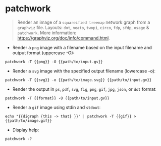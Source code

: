 # patchwork

> Render an image of a `squareified treemap` network graph from a `graphviz` file.
> Layouts: `dot`, `neato`, `twopi`, `circo`, `fdp`, `sfdp`, `osage` & `patchwork`.
> More information: <https://graphviz.org/doc/info/command.html>.

- Render a `png` image with a filename based on the input filename and output format (uppercase -O):

`patchwork -T {{png}} -O {{path/to/input.gv}}`

- Render a `svg` image with the specified output filename (lowercase -o):

`patchwork -T {{svg}} -o {{path/to/image.svg}} {{path/to/input.gv}}`

- Render the output in `ps`, `pdf`, `svg`, `fig`, `png`, `gif`, `jpg`, `json`, or `dot` format:

`patchwork -T {{format}} -O {{path/to/input.gv}}`

- Render a `gif` image using stdin and `stdout`:

`echo "{{digraph {this -> that} }}" | patchwork -T {{gif}} > {{path/to/image.gif}}`

- Display help:

`patchwork -?`
